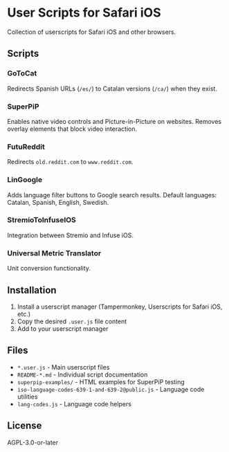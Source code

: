 # User Scripts for Safari iOS

Collection of userscripts for Safari iOS and other browsers.

## Scripts

### GoToCat
Redirects Spanish URLs (`/es/`) to Catalan versions (`/ca/`) when they exist.

### SuperPiP
Enables native video controls and Picture-in-Picture on websites. Removes overlay elements that block video interaction.

### FutuReddit
Redirects `old.reddit.com` to `www.reddit.com`.

### LinGoogle
Adds language filter buttons to Google search results. Default languages: Catalan, Spanish, English, Swedish.

### StremioToInfuseIOS
Integration between Stremio and Infuse iOS.

### Universal Metric Translator
Unit conversion functionality.

## Installation

1. Install a userscript manager (Tampermonkey, Userscripts for Safari iOS, etc.)
2. Copy the desired `.user.js` file content
3. Add to your userscript manager

## Files

- `*.user.js` - Main userscript files
- `README-*.md` - Individual script documentation
- `superpip-examples/` - HTML examples for SuperPiP testing
- `iso-language-codes-639-1-and-639-2@public.js` - Language code utilities
- `lang-codes.js` - Language code helpers

## License

AGPL-3.0-or-later